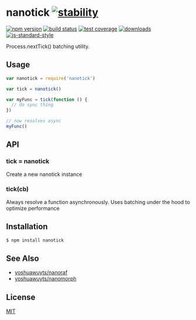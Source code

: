 # nanotick [![stability][0]][1]
[![npm version][2]][3] [![build status][4]][5] [![test coverage][6]][7]
[![downloads][8]][9] [![js-standard-style][10]][11]

Process.nextTick() batching utility.

## Usage
```js
var nanotick = require('nanotick')

var tick = nanotick()

var myFunc = tick(function () {
  // do sync thing
})

// now resolves async
myFunc()
```

## API
### tick = nanotick
Create a new nanotick instance

### tick(cb)
Always resolve a function asynchronously. Uses batching under the hood to
optimize performance

## Installation
```sh
$ npm install nanotick
```

## See Also
- [yoshuawuyts/nanoraf](https://github.com/yoshuawuyts/nanoraf)
- [yoshuawuyts/nanomorph](https://github.com/yoshuawuyts/nanomorph)

## License
[MIT](https://tldrlegal.com/license/mit-license)

[0]: https://img.shields.io/badge/stability-experimental-orange.svg?style=flat-square
[1]: https://nodejs.org/api/documentation.html#documentation_stability_index
[2]: https://img.shields.io/npm/v/nanotick.svg?style=flat-square
[3]: https://npmjs.org/package/nanotick
[4]: https://img.shields.io/travis/yoshuawuyts/nanotick/master.svg?style=flat-square
[5]: https://travis-ci.org/yoshuawuyts/nanotick
[6]: https://img.shields.io/codecov/c/github/yoshuawuyts/nanotick/master.svg?style=flat-square
[7]: https://codecov.io/github/yoshuawuyts/nanotick
[8]: http://img.shields.io/npm/dm/nanotick.svg?style=flat-square
[9]: https://npmjs.org/package/nanotick
[10]: https://img.shields.io/badge/code%20style-standard-brightgreen.svg?style=flat-square
[11]: https://github.com/feross/standard
